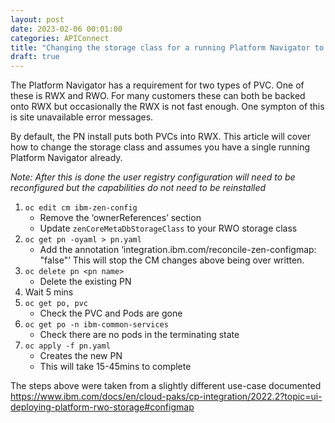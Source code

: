 ```yaml
---
layout: post
date: 2023-02-06 00:01:00
categories: APIConnect
title: "Changing the storage class for a running Platform Navigator to allow"
draft: true
---
```


The Platform Navigator has a requirement for two types of PVC. One of these is RWX and RWO. For many customers these can both be backed onto RWX but occasionally the RWX is not fast enough. One sympton of this is site unavailable error messages.

By default, the PN install puts both PVCs into RWX. This article will cover how to change the storage class and assumes you have a single running Platform Navigator already. 
<!--more-->
*Note: After this is done the user registry configuration will need to be reconfigured but the capabilities do not need to be reinstalled* 

1.	`oc edit cm ibm-zen-config` 
    *	Remove the ‘ownerReferences’ section
    *	Update `zenCoreMetaDbStorageClass` to your RWO storage class
2.	`oc get pn -oyaml > pn.yaml`
    *	Add the annotation ‘integration.ibm.com/reconcile-zen-configmap: "false"’ This will stop the CM changes above being over written. 
3.	`oc delete pn <pn name>`
    *	Delete the existing PN
4.	Wait 5 mins
5.	`oc get po, pvc`
    *	Check the PVC and Pods are gone
6.	`oc get po -n ibm-common-services`
    *	Check there are no pods in the terminating state
7.	`oc apply -f pn.yaml`
    *	Creates the new PN
    *	This will take 15-45mins to complete

The steps above were taken from a slightly different use-case documented https://www.ibm.com/docs/en/cloud-paks/cp-integration/2022.2?topic=ui-deploying-platform-rwo-storage#configmap

